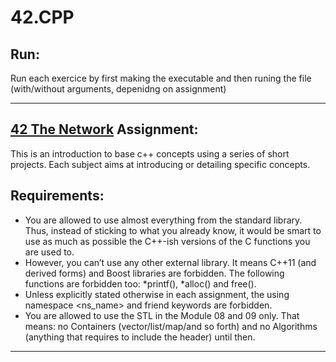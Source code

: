 # **42.CPP**


Run:
----
Run each exercice by first making the executable and then runing the file (with/without arguments, depenidng on assignment)

-------------------------------------------------------------------

[42 The Network](https://www.42network.org/) Assignment:
-----------

This is an introduction to base c++ concepts using a series of short projects. 
Each subject aims at introducing or detailing specific concepts. 

Requirements:
-------------
- You are allowed to use almost everything from the standard library. Thus, instead of sticking to what you already know, it would be smart to use as much as possible
the C++-ish versions of the C functions you are used to.
- However, you can’t use any other external library. It means C++11 (and derived forms) and Boost libraries are forbidden. The following functions are forbidden
too: *printf(), *alloc() and free(). 
- Unless explicitly stated otherwise in each assignment, the using namespace <ns_name> and friend keywords are forbidden.
- You are allowed to use the STL in the Module 08 and 09 only. That means: no Containers (vector/list/map/and so forth) and no Algorithms (anything that requires to include the <algorithm> header) until then. 

-------------------------------------------------------------------
